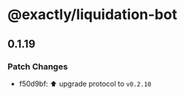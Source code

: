 # @exactly/liquidation-bot

## 0.1.19

### Patch Changes

- f50d9bf: ⬆️ upgrade protocol to `v0.2.10`
